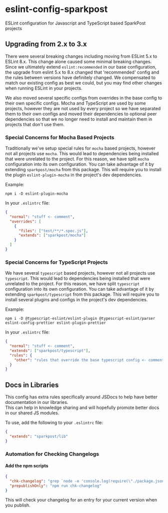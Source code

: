 # eslint-config-sparkpost
ESLint configuration for Javascript and TypeScript based SparkPost projects 

## Upgrading from 2.x to 3.x
There were several breaking changes including moving from ESLint 5.x to ESLint 8.x.  This change alone caused some minimal breaking changes.  Since 
we ultimately extend `eslint:recommended` in our base configuration, the upgrade from eslint 5.x to 8.x changed that 'recommended' config and the 
rules between versions have definitely changed.  We compensated to match our existing config as best we could, but you may find other changes when 
running ESLint in your projects.

We also moved several specific configs from overrides in the base config to their own specific configs. Mocha and TypeScript are used by some projects, 
however they are not used by every project so we have separated them to their own configs and moved their dependencies to optional peer dependencies
so that we no longer need to install and maintain them in projects that don't use them. 

### Special Concerns for Mocha Based Projects
Traditionally we've setup special rules for `mocha` based projects, however not all projects use `mocha`.  This would lead to dependencies being 
installed that were unrelated to the project.  For this reason, we have split `mocha` configuration into its own configuration.  You can take 
advantage of it by extending `sparkpost/mocha` from this package.  This will require you to install the plugin `eslint-plugin-mocha` in the project's 
dev dependencies.

Example:
```shell
npm i -D eslint-plugin-mocha
```
In your `.eslintrc` file: 
```json
{
  "normal": "stuff <- comment",
  "overrides": [
    {
      "files": ["test/**/*.spec.js"],
      "extends": ["sparkpost/mocha"]
    }
  ]
}
```

### Special Concerns for TypeScript Projects
We have several `typescript` based projects, however not all projects use `typescript`.  This would lead to dependencies being
installed that were unrelated to the project.  For this reason, we have split `typescript` configuration into its own configuration.  You can take
advantage of it by extending `sparkpost/typescript` from this package.  This will require you to install several plugins and configs in the project's
dev dependencies.

Example:
```shell
npm i -D @typescript-eslint/eslint-plugin @typescript-eslint/parser eslint-config-prettier eslint-plugin-prettier
```
In your `.eslintrc` file:
```json
{
  "normal": "stuff <- comment",
  "extends": ["sparkpost/typescript"],
  "rules": {
    "other": "rules that override the base typescript config <- comment"
  }
}
```

## Docs in Libraries
This config has extra rules specifically around JSDocs to help have better documentation in our libraries.  
This can help in knowledge sharing and will hopefully promote better docs in our shared JS modules. 

To use, add the following to your `.eslintrc` file:
```json
{
  "extends": "sparkpost/lib"
}
```

### Automation for Checking Changelogs
#### Add the npm scripts
```json
{
  "chk-changelog": "grep `node -e 'console.log(require(\"./package.json\").version);'` CHANGELOG.md || echo 'Please update CHANGELOG.md with your updates'; exit 255",
  "prepublishOnly": "npm run chk-changelog"
}
```
This will check your changelog for an entry for your current version when you publish.

